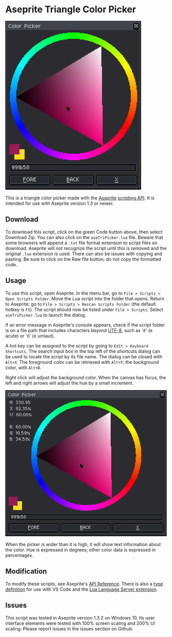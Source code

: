 # Aseprite Triangle Color Picker

![Screen Cap](screenCap0.png)

This is a triangle color picker made with the [Aseprite](https://www.aseprite.org/) [scripting API](https://www.aseprite.org/docs/scripting/). It is intended for use with Aseprite version 1.3 or newer.

## Download

To download this script, click on the green Code button above, then select Download Zip. You can also click on the `aseTriPicker.lua` file. Beware that some browsers will append a `.txt` file format extension to script files on download. Aseprite will not recognize the script until this is removed and the original `.lua` extension is used. There can also be issues with copying and pasting. Be sure to click on the Raw file button; do not copy the formatted code.

## Usage

To use this script, open Aseprite. In the menu bar, go to `File > Scripts > Open Scripts Folder`. Move the Lua script into the folder that opens. Return to Aseprite; go to `File > Scripts > Rescan Scripts Folder` (the default hotkey is `F5`). The script should now be listed under `File > Scripts`. Select `aseTriPicker.lua` to launch the dialog.

If an error message in Aseprite's console appears, check if the script folder is on a file path that includes characters beyond [UTF-8](https://en.wikipedia.org/wiki/UTF-8), such as 'é' (e acute) or 'ö' (o umlaut).

A hot key can be assigned to the script by going to `Edit > Keyboard Shortcuts`. The search input box in the top left of the shortcuts dialog can be used to locate the script by its file name. The dialog can be closed with `Alt+X`. The foreground color can be retrieved with `Alt+F`; the background color, with `Alt+B`.

Right click will adjust the background color. When the canvas has focus, the left and right arrows will adjust the hue by a small increment.

![Expanded Screen Cap](screenCap1.png)

When the picker is wider than it is high, it will show text information about the color. Hue is expressed in degrees; other color data is expressed in percentages.
## Modification

To modify these scripts, see Aseprite's [API Reference](https://github.com/aseprite/api). There is also a [type definition](https://github.com/behreajj/aseprite-type-definition) for use with VS Code and the [Lua Language Server extension](https://github.com/LuaLS/lua-language-server).

## Issues

This script was tested in Aseprite version 1.3.2 on Windows 10. Its user interface elements were tested with 100% screen scaling and 200% UI scaling. Please report issues in the issues section on Github.